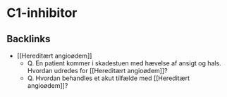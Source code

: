 # C1-inhibitor

## Backlinks
* [[Hereditært angioødem]]
	* Q. En patient kommer i skadestuen med hævelse af ansigt og hals. Hvordan udredes for [[Hereditært angioødem]]?
	* Q. Hvordan behandles et akut tilfælde med [[Hereditært angioødem]]?

<!-- {BearID:ACA6B0DD-635A-4E9B-897F-29C2DD8A20D4-21842-000036A7F4E63297} -->
